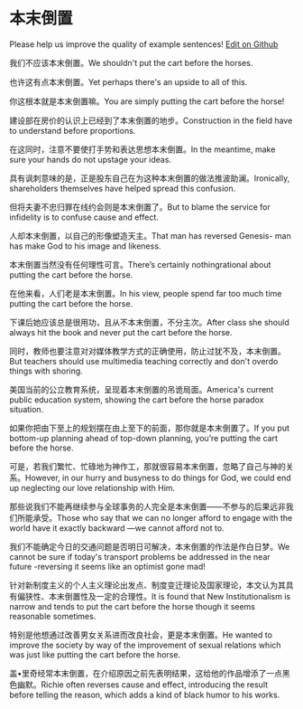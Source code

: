 # 本末倒置

Please help us improve the quality of example sentences! [Edit on Github](https://github.com/jiyushe/jiyu-example-sentence-source/blob/main/chinese/benmodaozhi.md)

<p><span class="chinese">我们不应该本末倒置。</span><span class="english">We shouldn't put the cart before the horses.</span></p>

<p><span class="chinese">也许这有点本末倒置。</span><span class="english">Yet perhaps there's an upside to all of this.</span></p>

<p><span class="chinese">你这根本就是本末倒置嘛。</span><span class="english">You are simply putting the cart before the horse!</span></p>

<p><span class="chinese">建设部在房价的认识上已经到了本末倒置的地步。</span><span class="english">Construction in the field have to understand before proportions.</span></p>

<p><span class="chinese">在这同时，注意不要使打手势和表达思想本末倒置。</span><span class="english">In the meantime, make sure your hands do not upstage your ideas.</span></p>

<p><span class="chinese">具有讽刺意味的是，正是股东自己在为这种本末倒置的做法推波助澜。</span><span class="english">Ironically, shareholders themselves have helped spread this confusion.</span></p>

<p><span class="chinese">但将夫妻不忠归罪在线约会则是本末倒置了。</span><span class="english">But to blame the service for infidelity is to confuse cause and effect.</span></p>

<p><span class="chinese">人却本末倒置，以自己的形像塑造天主。</span><span class="english">That man has reversed Genesis- man has make God to his image and likeness.</span></p>

<p><span class="chinese">本末倒置当然没有任何理性可言。</span><span class="english">There’s certainly nothingrational about putting the cart before the horse.</span></p>

<p><span class="chinese">在他来看，人们老是本末倒置。</span><span class="english">In his view, people spend far too much time putting the cart before the horse.</span></p>

<p><span class="chinese">下课后她应该总是很用功，且从不本末倒置，不分主次。</span><span class="english">After class she should always hit the book and never put the cart before the horse.</span></p>

<p><span class="chinese">同时，教师也要注意对对媒体教学方式的正确使用，防止过犹不及，本末倒置。</span><span class="english">But teachers should use multimedia teaching correctly and don't overdo things with shoring.</span></p>

<p><span class="chinese">美国当前的公立教育系统，呈现着本末倒置的吊诡局面。</span><span class="english">America's current public education system, showing the cart before the horse paradox situation.</span></p>

<p><span class="chinese">如果你把由下至上的规划摆在由上至下的前面，那你就是本末倒置了。</span><span class="english">If you put bottom-up planning ahead of top-down planning, you’re putting the cart before the horse.</span></p>

<p><span class="chinese">可是，若我们繁忙、忙碌地为神作工，那就很容易本末倒置，忽略了自己与神的关系。</span><span class="english">However, in our hurry and busyness to do things for God, we could end up neglecting our love relationship with Him.</span></p>

<p><span class="chinese">那些说我们不能再继续参与全球事务的人完全是本末倒置——不参与的后果远非我们所能承受。</span><span class="english">Those who say that we can no longer afford to engage with the world have it exactly backward —we cannot afford not to.</span></p>

<p><span class="chinese">我们不能确定今日的交通问题是否明日可解决，本末倒置的作法是作白日梦。</span><span class="english">We cannot be sure if today's transport problems be addressed in the near future -reversing it seems like an optimist gone mad!</span></p>

<p><span class="chinese">针对新制度主义的个人主义理论出发点、制度变迁理论及国家理论，本文认为其具有偏狭性、本末倒置性及一定的合理性。</span><span class="english">It is found that New Institutionalism is narrow and tends to put the cart before the horse though it seems reasonable sometimes.</span></p>

<p><span class="chinese">特别是他想通过改善男女关系进而改良社会，更是本末倒置。</span><span class="english">He wanted to improve the society by way of the improvement of sexual relations which was just like putting the cart before the horse.</span></p>

<p><span class="chinese">盖•里奇经常本末倒置，在介绍原因之前先表明结果，这给他的作品增添了一点黑色幽默。</span><span class="english">Richie often reverses cause and effect, introducing the result before telling the reason, which adds a kind of black humor to his works.</span></p>

